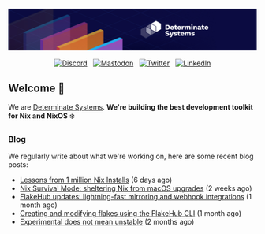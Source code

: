 <p align="center">
  <a href="https://determinate.systems" target="_blank"><img src="https://raw.githubusercontent.com/determinatesystems/.github/main/.github/banner.jpg"></a>
</p>
<p align="center">
  &nbsp;<a href="https://determinate.systems/discord" target="_blank"><img alt="Discord" src="https://img.shields.io/discord/1116012109709463613?style=for-the-badge&logo=discord&logoColor=%23ffffff&label=Discord&labelColor=%234253e8&color=%23e4e2e2"></a>&nbsp;
  &nbsp;<a href="https://hachyderm.io/@determinatesystems" target="_blank"><img alt="Mastodon" src="https://img.shields.io/badge/Mastodon-6468fa?style=for-the-badge&logo=mastodon&logoColor=%23ffffff"></a>&nbsp;
  &nbsp;<a href="https://twitter.com/DeterminateSys" target="_blank"><img alt="Twitter" src="https://img.shields.io/badge/Twitter-303030?style=for-the-badge&logo=x&logoColor=%23ffffff"></a>&nbsp;
  &nbsp;<a href="https://www.linkedin.com/company/determinate-systems" target="_blank"><img alt="LinkedIn" src="https://img.shields.io/badge/LinkedIn-1667be?style=for-the-badge&logo=linkedin&logoColor=%23ffffff"></a>&nbsp;
</p>

## Welcome 👋

We are [Determinate Systems](https://determinate.systems).
**We're building the best development toolkit for Nix and NixOS** ❄️

### Blog 

We regularly write about what we're working on, here are some recent blog posts:


- [Lessons from 1 million Nix Installs](https://determinate.systems/posts/lessons-from-1-million-nix-installs) (6 days ago)
- [Nix Survival Mode: sheltering Nix from macOS upgrades](https://determinate.systems/posts/nix-survival-mode-on-macos) (2 weeks ago)
- [FlakeHub updates: lightning-fast mirroring and webhook integrations](https://determinate.systems/posts/flakehub-updates) (1 month ago)
- [Creating and modifying flakes using the FlakeHub CLI](https://determinate.systems/posts/fh-updates) (1 month ago)
- [Experimental does not mean unstable](https://determinate.systems/posts/experimental-does-not-mean-unstable) (2 months ago)
